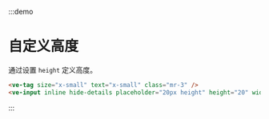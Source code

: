 :::demo

# 自定义高度

通过设置 `height` 定义高度。

```html
<ve-tag size="x-small" text="x-small" class="mr-3" />
<ve-input inline hide-details placeholder="20px height" height="20" width="56" />
```

:::